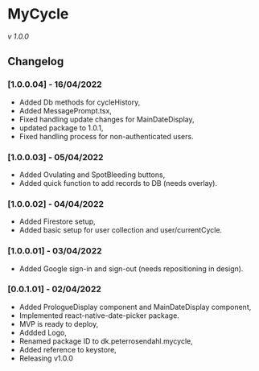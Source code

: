 # MyCycle
*v 1.0.0*

## Changelog

### [1.0.0.04] - 16/04/2022
- Added Db methods for cycleHistory,
- Added MessagePrompt.tsx,
- Fixed handling update changes for MainDateDisplay,
- updated package to 1.0.1,
- Fixed handling process for non-authenticated users.

### [1.0.0.03] - 05/04/2022
- Added Ovulating and SpotBleeding buttons,
- Added quick function to add records to DB (needs overlay).

### [1.0.0.02] - 04/04/2022
- Added Firestore setup,
- Added basic setup for user collection and user/currentCycle.

### [1.0.0.01] - 03/04/2022
- Added Google sign-in and sign-out (needs repositioning in design).

### [0.0.1.01] - 02/04/2022
- Added PrologueDisplay component and MainDateDisplay component,
- Implemented react-native-date-picker package.
- MVP is ready to deploy,
- Addded Logo,
- Renamed package ID to dk.peterrosendahl.mycycle,
- Added reference to keystore,
- Releasing v1.0.0